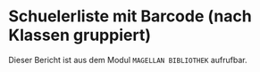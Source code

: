 ﻿# Schuelerliste mit Barcode (nach Klassen gruppiert)

Dieser Bericht ist aus dem Modul `MAGELLAN BIBLIOTHEK` aufrufbar.